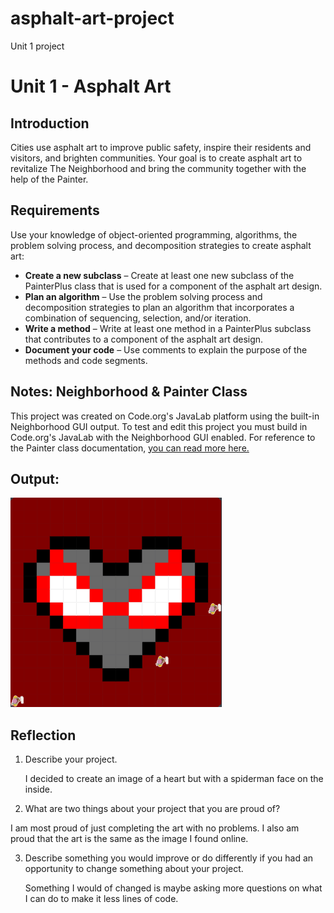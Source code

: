 # asphalt-art-project
Unit 1 project
# Unit 1 - Asphalt Art

## Introduction

Cities use asphalt art to improve public safety, inspire their residents and visitors, and brighten communities. Your goal is to create asphalt art to revitalize The Neighborhood and bring the community together with the help of the Painter.

## Requirements

Use your knowledge of object-oriented programming, algorithms, the problem solving process, and decomposition strategies to create asphalt art:
- **Create a new subclass** – Create at least one new subclass of the PainterPlus class that is used for a component of the asphalt art design.
- **Plan an algorithm** – Use the problem solving process and decomposition strategies to plan an algorithm that incorporates a combination of sequencing, selection, and/or iteration.
- **Write a method** – Write at least one method in a PainterPlus subclass that contributes to a component of the asphalt art design.
- **Document your code** – Use comments to explain the purpose of the methods and code segments.

## Notes: Neighborhood & Painter Class

This project was created on Code.org's JavaLab platform using the built-in Neighborhood GUI output. To test and edit this project you must build in Code.org's JavaLab with the Neighborhood GUI enabled. For reference to the Painter class documentation, [you can read more here.](https://studio.code.org/docs/ide/javalab/classes/Painter)

## Output:

![the output of my asphalt art project](spiderman.png)

## Reflection

1. Describe your project.

   I decided to create an image of a heart but with a spiderman face on the inside.

2. What are two things about your project that you are proud of?

I am most proud of just completing the art with no problems. I also am proud that the art is the same as the image I found online.

3. Describe something you would improve or do differently if you had an opportunity to change something about your project.

   Something I would of changed is maybe asking more questions on what I can do to make it less lines of code.
